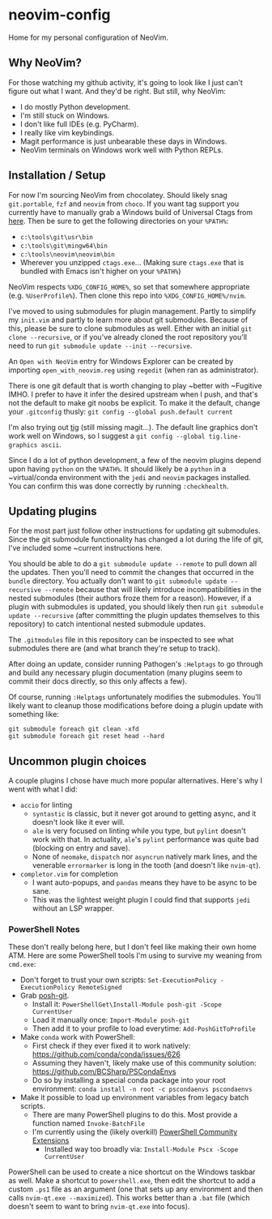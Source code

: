 # neovim-config
Home for my personal configuration of NeoVim.

## Why NeoVim?

For those watching my github activity, it's going to look like I just can't figure out what I want.  And they'd be right.  But still, why NeoVim:
  - I do mostly Python development.
  - I'm still stuck on Windows.
  - I don't like full IDEs (e.g. PyCharm).
  - I really like vim keybindings.
  - Magit performance is just unbearable these days in Windows.
  - NeoVim terminals on Windows work well with Python REPLs.

## Installation / Setup

For now I'm sourcing NeoVim from chocolatey.  Should likely snag `git.portable`, `fzf` and `neovim` from `choco`.  If you want tag support you currently have to manually grab a Windows build of Universal Ctags from [here](https://github.com/universal-ctags/ctags-win32). Then be sure to get the following directories on your `%PATH%`:
  - `c:\tools\git\usr\bin`
  - `c:\tools\git\mingw64\bin`
  - `c:\tools\neovim\neovim\bin`
  - Wherever you unzipped `ctags.exe`... (Making sure `ctags.exe` that is bundled with Emacs isn't higher on your `%PATH%`)

NeoVim respects `%XDG_CONFIG_HOME%`, so set that somewhere appropriate (e.g. `%UserProfile%`).  Then clone this repo into `%XDG_CONFIG_HOME%/nvim`.

I've moved to using submodules for plugin management.  Partly to simplify my `init.vim` and partly to learn more about git submodules.  Because of this, please be sure to clone submodules as well.  Either with an initial `git clone --recursive`, or if you've already cloned the root repository you'll need to run `git submodule update --init --recursive`.

An `Open with NeoVim` entry for Windows Explorer can be created by importing `open_with_neovim.reg` using `regedit` (when ran as administrator).

There is one git default that is worth changing to play ~better with ~Fugitive IMHO.  I prefer to have it infer the desired upstream when I push, and that's not the default to make git noobs be explicit.  To make it the default, change your `.gitconfig` thusly:
`git config --global push.default current`

I'm also trying out [tig](https://github.com/jonas/tig) (still missing magit...).  The default line graphics don't work well on Windows, so I suggest a `git config --global tig.line-graphics ascii`.

Since I do a lot of python development, a few of the neovim plugins depend upon having `python` on the `%PATH%`.  It should likely be a `python` in a ~virtual/conda environment with the `jedi` and `neovim` packages installed.  You can confirm this was done correctly by running `:checkhealth`.

## Updating plugins

For the most part just follow other instructions for updating git submodules.  Since the git submodule functionality has changed a lot during the life of git, I've included some ~current instructions here.

You should be able to do a `git submodule update --remote` to pull down all the updates.  Then you'll need to commit the changes that occurred in the `bundle` directory.  You actually don't want to `git submodule update --recursive --remote` because that will likely introduce incompatibilities in the nested submodules (their authors froze them for a reason).  However, if a plugin with submodules is updated, you should likely then run `git submodule update --recursive` (after committing the plugin updates themselves to this repository) to catch intentional nested submodule updates.

The `.gitmodules` file in this repository can be inspected to see what submodules there are (and what branch they're setup to track).

After doing an update, consider running Pathogen's `:Helptags` to go through and build any necessary plugin documentation (many plugins seem to commit their docs directly, so this only affects a few).

Of course, running `:Helptags` unfortunately modifies the submodules.  You'll likely want to cleanup those modifications before doing a plugin update with something like:
```
git submodule foreach git clean -xfd
git submodule foreach git reset head --hard
```

## Uncommon plugin choices

A couple plugins I chose have much more popular alternatives.  Here's why I went with what I did:

  * `accio` for linting
    * `syntastic` is classic, but it never got around to getting async, and it doesn't look like it ever will.
    * `ale` is very focused on linting while you type, but `pylint` doesn't work with that.  In actuality, `ale`'s `pylint` performance was quite bad (blocking on entry and save).
    * None of `neomake`, `dispatch` nor `asyncrun` natively mark lines, and the venerable `errormarker` is long in the tooth (and doesn't like `nvim-qt`).
  * `completor.vim` for completion
    * I want auto-popups, and `pandas` means they have to be async to be sane.
    * This was the lightest weight plugin I could find that supports `jedi` without an LSP wrapper.

### PowerShell Notes

These don't really belong here, but I don't feel like making their own home ATM.  Here are some PowerShell tools I'm using to survive my weaning from `cmd.exe`:
  * Don't forget to trust your own scripts: `Set-ExecutionPolicy -ExecutionPolicy RemoteSigned`
  * Grab [posh-git](https://github.com/dahlbyk/posh-git).
    * Install it: `PowerShellGet\Install-Module posh-git -Scope CurrentUser`
    * Load it manually once: `Import-Module posh-git`
    * Then add it to your profile to load everytime: `Add-PoshGitToProfile`
  * Make `conda` work with PowerShell:
    * First check if they ever fixed it to work natively: https://github.com/conda/conda/issues/626
    * Assuming they haven't, likely make use of this community solution: https://github.com/BCSharp/PSCondaEnvs
    * Do so by installing a special conda package into your root environment: `conda install -n root -c pscondaenvs pscondaenvs`
  * Make it possible to load up environment variables from legacy batch scripts.
    * There are many PowerShell plugins to do this.  Most provide a function named `Invoke-BatchFile`
    * I'm currently using the (likely overkill) [PowerShell Community Extensions](https://github.com/Pscx/Pscx)
      * Installed way too broadly via: `Install-Module Pscx -Scope CurrentUser`

PowerShell can be used to create a nice shortcut on the Windows taskbar as well.  Make a shortcut to `powershell.exe`, then edit the shortcut to add a custom `.ps1` file as an argument (one that sets up any environment and then calls `nvim-qt.exe --maximized`).  This works better than a `.bat` file (which doesn't seem to want to bring `nvim-qt.exe` into focus).
